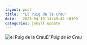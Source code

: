 ```yaml
---
layout: post
title:  "El Puig de la Creu"
date:   2023-04-10 14:49:42 +0100
categories: jekyll update
---
```







![el Puig de la Creu](https://drive.google.com/file/d/1djPQwR0kLbfsSH95PryZqYmlTvTN6FcW)*El Puig de la Creu*&nbsp;



[jekyll-docs]: https://jekyllrb.com/docs/home
[jekyll-gh]:   https://github.com/jekyll/jekyll
[jekyll-talk]: https://talk.jekyllrb.com/


